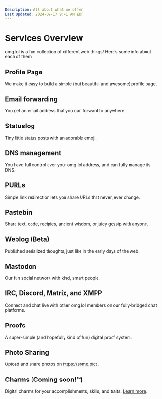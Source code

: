 ```yaml
---
Description: All about what we offer  
Last Updated: 2024-09-17 9:41 AM EDT
---
```


# Services Overview

omg.lol is a fun collection of different web things! Here’s some info about each of them.

## <i class="fa-duotone fa-fw fa-browser"></i> Profile Page

We make it easy to build a simple (but beautiful and awesome) profile page.

## <i class="fa-duotone fa-fw fa-envelopes"></i> Email forwarding

You get an email address that you can forward to anywhere.

## <i class="fa-duotone fa-fw fa-star"></i> Statuslog

Tiny little status posts with an adorable emoji.

## <i class="fa-duotone fa-fw fa-binary"></i> DNS management

You have full control over your omg.lol address, and can fully manage its DNS.

## <i class="fa-duotone fa-fw fa-arrow-right-from-line"></i> PURLs

Simple link redirection lets you share URLs that never, ever change.

## <i class="fa-duotone fa-fw fa-paste"></i> Pastebin

Share text, code, recipies, ancient wisdom, or juicy gossip with anyone.

## <i class="fa-duotone fa-fw fa-square-rss"></i> Weblog (Beta)

Published serialized thoughts, just like in the early days of the web.

## <i class="fa-brands fa-fw fa-mastodon"></i> Mastodon

Our fun social network with kind, smart people.

## <i class="fa-duotone fa-fw fa-message-smile"></i> IRC, Discord, Matrix, and XMPP

Connect and chat live with other omg.lol members on our fully-bridged chat platforms.

## <i class="fa-duotone fa-fw fa-badge-check"></i> Proofs

A super-simple (and hopefully kind of fun) digital proof system.

## <i class="fa-duotone fa-fw fa-camera-retro"></i> Photo Sharing

Upload and share photos on https://some.pics.

## <i class="fa-duotone fa-fw fa-heart"></i> Charms (Coming soon!™)

Digital charms for your accomplishments, skills, and traits. [Learn more](https://charms.lol).
